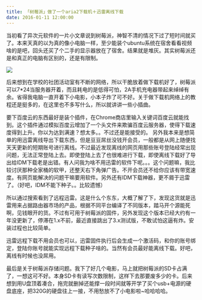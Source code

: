 ```yaml
---
title: 「树莓派」做了一个aria2下载机＋迅雷离线下载
date: 2016-01-11 12:00:00
---
```


当初看了异次元软件的一片小文章说到树莓派，神智不清的情况下过了短时间就买了。本来天真的以为真的像小电脑一样，至少能装个ubuntu系统在宿舍看看视频啥的是吧，回头还买了个二手的显示器放在了宿舍。结果就是堆灰。其实树莓派还是和真正的电脑有区别的，还是有限制。

<!--more-->

![](https://ooo.0o0.ooo/2017/04/25/58fea8150c53b.jpg)

后来想到在学校的社团活动室有不断的网络，所以干脆放着做下载机好了，树莓派可以7*24当服务器开着，而且耗电的是低得可怕，2A手机充电器带起来绰绰有余。省得我电脑一直开着下小电影，小本子炸了可不好。关于做下载机网络上的教程还是挺多的，在这里也不多写什么，所以就讲讲一些小插曲。

要下百度云的东西最好是装个插件，在Chrome商店里输入关键词百度云就能找到。这个插件通过模拟百度云增加了一个头文件来欺骗百度云服务器，使得下载速度得到上升。你以为达到满速？想太多。。不过还是能接受的。
另外我本来是想简单的用迅雷离线导出下载东西，但是豆豆屌丝没钱开会员，一般都是从网上随便找天天更新的短期账号进行离线。不过最近发现离线的网页用那些账号登陆经常出现问题，无法正常登陆上去。即使登陆上去了也很难进行下载，即使离线下载好了导出给IDM下载老是出错。有人问我为啥不用迅雷的软件下呢。。。这个问题嘛，我比较讨厌那种全家桶的软甲，还整天右下角弹广告。不开会员还不给你应该有带宽速度。有网页能解决的问题干嘛要用软件。另外还有IDM下载神器，更不屑于迅雷了。（好吧，IDM不能下种子。。比较遗憾）

所以通过搜索看到了远程迅雷。这是什么个东东，大概了解了下，发现这货就是迅雷用来占据路由器市场的产品，根据不同平台编译了不同版本，踏马开个源能死啊，见钱眼开的货。不过有可用于树莓派的固件，另外发现这个版本已经大约有一年没更新了，停滞在1.x不前，最近直接跳出了3.x测试版，不敢试怕这逼有炸。安装过程也比较简单。

迅雷远程下载不用会员也可以，迅雷固件执行后会生成一个激活码，和你的账号绑定，登陆你账号就能实现远程下载种子啥的。当然有会员最好能离线下载。好吧，离线有时候也没屌用。

最后是关于树莓派存储问题。我下了好几个电影，马上就把树莓派的SD卡占满了，一想这可不好。本身SD卡有读写次数限制，这样下去那要废多少的卡。后来想到用U盘顶着凑合，拖完就删掉还能撑一段时间就等开学了买个usb+电源的硬盘底座，把320G的硬盘往上一接，不用愁放不了小电影啦~哈哈哈哈。
